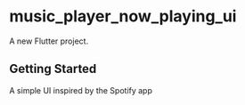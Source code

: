 # music_player_now_playing_ui

A new Flutter project.

## Getting Started

A simple UI inspired by the Spotify app
